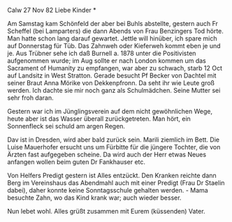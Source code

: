  Calw 27 Nov 82
Liebe Kinder <Mar>*

Am Samstag kam Schönfeld der aber bei Buhls abstellte, gestern auch Fr Scheffel (bei Lamparters) die dann Abends von Frau Benzingers Tod hörte. Man hatte schon lang darauf gewartet. Jettle will hinüber, ich spare mich auf Donnerstag für Tüb. Das Zahnweh oder Kieferweh kommt eben je und je. 
Aus Trübner sehe ich daß Burnell a. 1878 unter die Positivisten aufgenommen wurde; im Aug sollte er nach London kommen um das Sacrament of Humanity zu empfangen, war aber zu schwach, starb 12 Oct auf Landsitz in West Stratton. 
Gerade besucht Pf Becker von Dachtel mit seiner Braut Anna Mörike von Dekkenpfronn. Da seht ihr wie Leute groß werden. Ich dachte sie mir noch ganz als Schulmädchen. Seine Mutter sei sehr froh daran.

Gestern war ich im Jünglingsverein auf dem nicht gewöhnlichen Wege, heute aber ist das Wasser überall zurückgetreten. Man hört, ein Sonnenfleck sei schuld am argen Regen.

Dav ist in Dresden, wird aber bald zurück sein. Marili ziemlich im Bett. 
Die Luise Mauerhofer ersucht uns um Fürbitte für die jüngere Tochter, die von Ärzten fast aufgegeben scheine. Da wird auch der Herr etwas Neues anfangen wollen beim guten Dr Fankhauser etc.

Von Helfers Predigt gestern ist Alles entzückt. Den Kranken reichte dann Berg im Vereinshaus das Abendmahl auch mit einer Predigt (Frau Dr Staelin dabei), daher konnte keine Sonntagsschule gehalten werden. - Mama besuchte Zahn, wo das Kind krank war; auch wieder besser.

Nun lebet wohl. Alles grüßt zusammen mit Eurem (küssenden)
 Vater.
